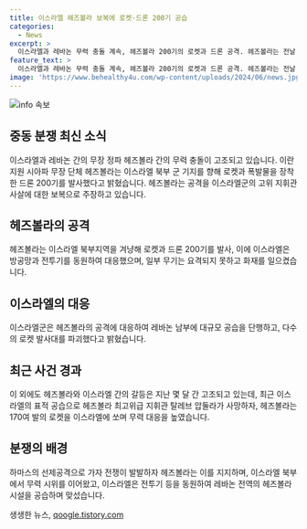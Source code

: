 ```yaml
---
title: 이스라엘 헤즈볼라 보복에 로켓·드론 200기 공습
categories:
  - News
excerpt: >
  이스라엘과 레바논 무력 충돌 계속, 헤즈볼라 200기의 로켓과 드론 공격. 헤즈볼라는 전날 이스라엘군 고위 지휘관 살해에 대응한다 주장. 이스라엘군 대규모 보복공습으로 헤즈볼라 발사대 파괴. 이스라엘과 레바논의 긴장 상태 지속.
feature_text: >
  이스라엘과 레바논 무력 충돌 계속, 헤즈볼라 200기의 로켓과 드론 공격. 헤즈볼라는 전날 이스라엘군 고위 지휘관 살해에 대응한다 주장. 이스라엘군 대규모 보복공습으로 헤즈볼라 발사대 파괴. 이스라엘과 레바논의 긴장 상태 지속.
image: 'https://www.behealthy4u.com/wp-content/uploads/2024/06/news.jpg'
---
```


<p><img src="https://www.behealthy4u.com/wp-content/uploads/2024/06/news.jpg" alt="info 속보" /></p>

<h2 data-ke-size="size26">중동 분쟁 최신 소식</h2>

<p data-ke-size="size16">이스라엘과 레바논 간의 무장 정파 헤즈볼라 간의 무력 충돌이 고조되고 있습니다. 이란 지원 시아파 무장 단체 헤즈볼라는 이스라엘 북부 군 기지를 향해 로켓과 폭발물을 장착한 드론 200기를 발사했다고 밝혔습니다. 헤즈볼라는 공격을 이스라엘군의 고위 지휘관 사살에 대한 보복으로 주장하고 있습니다.</p>

<h2 data-ke-size="size26">헤즈볼라의 공격</h2>

<p data-ke-size="size16">헤즈볼라는 이스라엘 북부지역을 겨냥해 로켓과 드론 200기를 발사, 이에 이스라엘은 방공망과 전투기를 동원하여 대응했으며, 일부 무기는 요격되지 못하고 화재를 일으켰습니다.</p>

<h2 data-ke-size="size26">이스라엘의 대응</h2>

<p data-ke-size="size16">이스라엘군은 헤즈볼라의 공격에 대응하여 레바논 남부에 대규모 공습을 단행하고, 다수의 로켓 발사대를 파괴했다고 밝혔습니다.</p>

<h2 data-ke-size="size26">최근 사건 경과</h2>

<p data-ke-size="size16">이 외에도 헤즈볼라와 이스라엘 간의 갈등은 지난 몇 달 간 고조되고 있는데, 최근 이스라엘의 표적 공습으로 헤즈볼라 최고위급 지휘관 탈레브 압둘라가 사망하자, 헤즈볼라는 170여 발의 로켓을 이스라엘에 쏘며 무력 대응을 높였습니다.</p>

<h2 data-ke-size="size26">분쟁의 배경</h2>

<p data-ke-size="size16">하마스의 선제공격으로 가자 전쟁이 발발하자 헤즈볼라는 이를 지지하며, 이스라엘 북부에서 무력 시위를 이어왔고, 이스라엘은 전투기 등을 동원하여 레바논 전역의 헤즈볼라 시설을 공습하며 맞섰습니다.</p>
생생한 뉴스, <a href="https://qoogle.tistory.com" rel="dofollow">qoogle.tistory.com</a>



